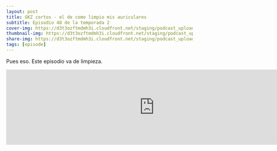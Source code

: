 ```yaml
---
layout: post
title: GKZ cortos - el de como limpio mis auriculares
subtitle: Episodio 48 de la temporada 2
cover-img: https://d3t3ozftmdmh3i.cloudfront.net/staging/podcast_uploaded_episode/14743809/14743809-1691102872051-b3ed364ecff1d.jpg
thumbnail-img: https://d3t3ozftmdmh3i.cloudfront.net/staging/podcast_uploaded_episode/14743809/14743809-1691102872051-b3ed364ecff1d.jpg
share-img: https://d3t3ozftmdmh3i.cloudfront.net/staging/podcast_uploaded_episode/14743809/14743809-1691102872051-b3ed364ecff1d.jpg
tags: [episode]
---
```


Pues eso. Este episodio va de limpieza.
<iframe src='https://podcasters.spotify.com/pod/show/geekingzone/embed/episodes/GKZ-cortos---el-de-como-limpio-mis-auriculares-e27j16u' height='204px' width='800px' frameborder='0' scrolling='no'></iframe>
